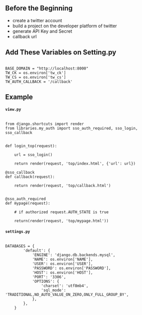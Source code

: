 ## Before the Beginning

- create a twitter account
- build a project on the developer platform of twitter 
- generate API Key and Secret
- callback url

## Add These Variables on Setting.py

```

BASE_DOMAIN = "http://localhost:8000"
TW_CK = os.environ['tw_ck']
TW_CS = os.environ['tw_cs']
TW_AUTH_CALLBACK = '/callback'

```

## Example

#### **`view.py`**

```

from django.shortcuts import render
from libraries.my_auth import sso_auth_required, sso_login, sso_callback


def login_top(request):

    url = sso_login()

    return render(request, 'top/index.html', {'url': url})

@sso_callback
def callback(request):

    return render(request, 'top/callback.html')


@sso_auth_required
def mypage(request):
    
    # if authorized request.AUTH_STATE is true

    return(render(request, 'top/mypage.html'))

```

#### **`settings.py`**

```

DATABASES = {
        'default': {
            'ENGINE': 'django.db.backends.mysql',
            'NAME': os.environ['NAME'],
            'USER': os.environ['USER'],
            'PASSWORD': os.environ['PASSWORD'],
            'HOST': os.environ['HOST'],
            'PORT': '3306',
            'OPTIONS': {
                'charset': 'utf8mb4',
                'sql_mode': 'TRADITIONAL,NO_AUTO_VALUE_ON_ZERO,ONLY_FULL_GROUP_BY',
            },
        },
    }

```